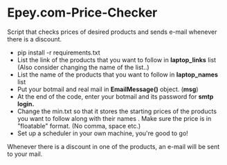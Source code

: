 # Epey.com-Price-Checker
Script that checks prices of desired products and sends e-mail whenever there is a discount.

* pip install -r requirements.txt
* List the link of the products that you want to follow in **laptop_links** list (Also consider changing the name of the list..)
* List the name of the products that you want to follow in **laptop_names** list
* Put your botmail and real mail in **EmailMessage()** object. (**msg**)
* At the end of the code, enter your botmail and its password for **smtp login.**
* Change the min.txt so that it stores the starting prices of the products you want to follow along with their names . Make sure the price is in "floatable" format. (No comma, space etc.)
* Set up a scheduler in your own machine, you're good to go!

Whenever there is a discount in one of the products, an e-mail will be sent to your mail.



